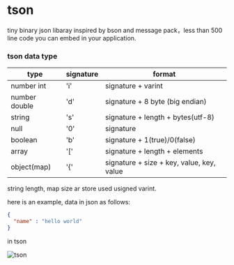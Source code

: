 # tson
tiny binary json libaray inspired by bson and message pack，less than 500 line code you can embed in your application.


### tson data type
| type |  signature | format |
| -------- | -------- | -------- |
| number int     | 'i'    | signature + varint    |
| number double    | 'd'   | signature + 8 byte (big endian)|
| string   | 's'   | signature + length + bytes(utf-8)|
| null    | '0'   |  signature |
| boolean    | 'b'   | signature + 1(true)/0(false)|
| array    | '['   | signature + length + elements|
| object(map)    | '{'   | signature + size + key, value, key, value|


string length, map size ar store used usigned varint.

here is an example, data in json as follows:

```json
{
  "name" : "hello world"
}
```

in tson

![tson](https://raw.githubusercontent.com/gubaojian/tson/master/image/TSON.png)
